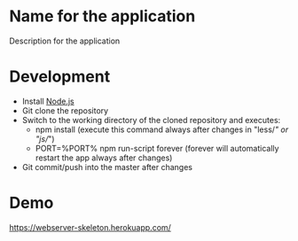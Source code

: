 # Name for the application
Description for the application

# Development
* Install [Node.js](http://nodejs.org/)
* Git clone the repository
* Switch to the working directory of the cloned repository and executes:
  * npm install (execute this command always after changes in "less/*" or "js/*")
  * PORT=%PORT% npm run-script forever (forever will automatically restart the app always after changes)
* Git commit/push into the master after changes

# Demo
https://webserver-skeleton.herokuapp.com/
